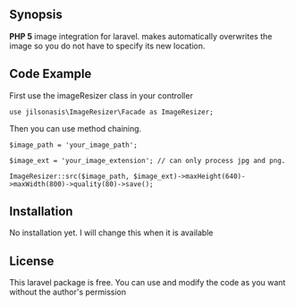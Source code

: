 ## Synopsis

**PHP 5** image integration for laravel. makes automatically overwrites the image so you do not have to specify its new location.

## Code Example

First use the imageResizer class in your controller

`use jilsonasis\ImageResizer\Facade as ImageResizer;`

Then you can use method chaining.

`$image_path = 'your_image_path';`

`$image_ext = 'your_image_extension'; // can only process jpg and png.`

`ImageResizer::src($image_path, $image_ext)->maxHeight(640)->maxWidth(800)->quality(80)->save();`

## Installation

No installation yet. I will change this when it is available

## License

This laravel package is free. You can use and modify the code as you want without the author's permission